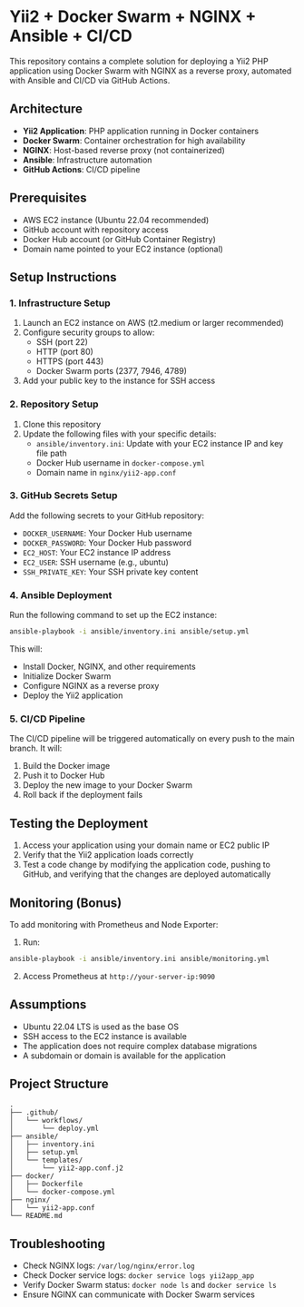 # Yii2 + Docker Swarm + NGINX + Ansible + CI/CD

This repository contains a complete solution for deploying a Yii2 PHP application using Docker Swarm with NGINX as a reverse proxy, automated with Ansible and CI/CD via GitHub Actions.

## Architecture

- **Yii2 Application**: PHP application running in Docker containers
- **Docker Swarm**: Container orchestration for high availability
- **NGINX**: Host-based reverse proxy (not containerized)
- **Ansible**: Infrastructure automation
- **GitHub Actions**: CI/CD pipeline

## Prerequisites

- AWS EC2 instance (Ubuntu 22.04 recommended)
- GitHub account with repository access
- Docker Hub account (or GitHub Container Registry)
- Domain name pointed to your EC2 instance (optional)

## Setup Instructions

### 1. Infrastructure Setup

1. Launch an EC2 instance on AWS (t2.medium or larger recommended)
2. Configure security groups to allow:
   - SSH (port 22)
   - HTTP (port 80)
   - HTTPS (port 443)
   - Docker Swarm ports (2377, 7946, 4789)
3. Add your public key to the instance for SSH access

### 2. Repository Setup

1. Clone this repository
2. Update the following files with your specific details:
   - `ansible/inventory.ini`: Update with your EC2 instance IP and key file path
   - Docker Hub username in `docker-compose.yml`
   - Domain name in `nginx/yii2-app.conf`

### 3. GitHub Secrets Setup

Add the following secrets to your GitHub repository:

- `DOCKER_USERNAME`: Your Docker Hub username
- `DOCKER_PASSWORD`: Your Docker Hub password
- `EC2_HOST`: Your EC2 instance IP address
- `EC2_USER`: SSH username (e.g., ubuntu)
- `SSH_PRIVATE_KEY`: Your SSH private key content

### 4. Ansible Deployment

Run the following command to set up the EC2 instance:

```bash
ansible-playbook -i ansible/inventory.ini ansible/setup.yml
```

This will:
- Install Docker, NGINX, and other requirements
- Initialize Docker Swarm
- Configure NGINX as a reverse proxy
- Deploy the Yii2 application

### 5. CI/CD Pipeline

The CI/CD pipeline will be triggered automatically on every push to the main branch. It will:
1. Build the Docker image
2. Push it to Docker Hub
3. Deploy the new image to your Docker Swarm
4. Roll back if the deployment fails

## Testing the Deployment

1. Access your application using your domain name or EC2 public IP
2. Verify that the Yii2 application loads correctly
3. Test a code change by modifying the application code, pushing to GitHub, and verifying that the changes are deployed automatically

## Monitoring (Bonus)

To add monitoring with Prometheus and Node Exporter:

1. Run:
```bash
ansible-playbook -i ansible/inventory.ini ansible/monitoring.yml
```

2. Access Prometheus at `http://your-server-ip:9090`

## Assumptions

- Ubuntu 22.04 LTS is used as the base OS
- SSH access to the EC2 instance is available
- The application does not require complex database migrations
- A subdomain or domain is available for the application

## Project Structure

```
.
├── .github/
│   └── workflows/
│       └── deploy.yml
├── ansible/
│   ├── inventory.ini
│   ├── setup.yml
│   └── templates/
│       └── yii2-app.conf.j2
├── docker/
│   ├── Dockerfile
│   └── docker-compose.yml
├── nginx/
│   └── yii2-app.conf
└── README.md
```

## Troubleshooting

- Check NGINX logs: `/var/log/nginx/error.log`
- Check Docker service logs: `docker service logs yii2app_app`
- Verify Docker Swarm status: `docker node ls` and `docker service ls`
- Ensure NGINX can communicate with Docker Swarm services
